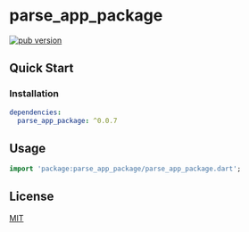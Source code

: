 # parse_app_package

[![pub version][pub-image]][pub-url]

[pub-image]: https://img.shields.io/pub/v/parse_app_package.svg
[pub-url]: https://pub.dev/packages/parse_app_package

## Quick Start

### Installation

```yaml
dependencies:
  parse_app_package: ^0.0.7
```

## Usage

```dart
import 'package:parse_app_package/parse_app_package.dart';
```

## License

[MIT](./LICENSE)